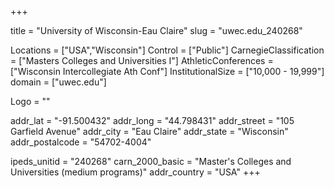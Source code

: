 
+++

title = "University of Wisconsin-Eau Claire"
slug = "uwec.edu_240268"

Locations = ["USA","Wisconsin"]
Control = ["Public"]
CarnegieClassification = ["Masters Colleges and Universities I"]
AthleticConferences = ["Wisconsin Intercollegiate Ath Conf"]
InstitutionalSize = ["10,000 - 19,999"]
domain = ["uwec.edu"]

Logo = ""

addr_lat = "-91.500432"
addr_long = "44.798431"
addr_street = "105 Garfield Avenue"
addr_city = "Eau Claire"
addr_state = "Wisconsin"
addr_postalcode = "54702-4004"

ipeds_unitid = "240268"
carn_2000_basic = "Master's Colleges and Universities (medium programs)"
addr_country = "USA"
+++
    
